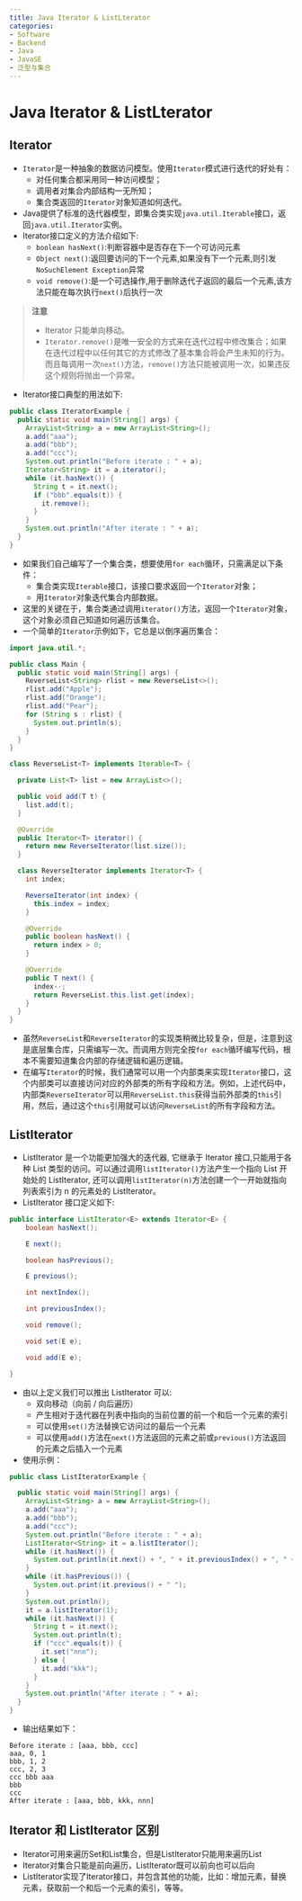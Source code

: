 ```yaml
---
title: Java Iterator & ListLterator
categories:
- Software
- Backend
- Java
- JavaSE
- 泛型与集合
---
```

# Java Iterator & ListLterator

## Iterator

- `Iterator`是一种抽象的数据访问模型。使用`Iterator`模式进行迭代的好处有：
  - 对任何集合都采用同一种访问模型；
  - 调用者对集合内部结构一无所知；
  - 集合类返回的`Iterator`对象知道如何迭代。
- Java提供了标准的迭代器模型，即集合类实现`java.util.Iterable`接口，返回`java.util.Iterator`实例。
- Iterator接口定义的方法介绍如下:
  - `boolean hasNext()`:判断容器中是否存在下一个可访问元素
  - `Object next()`:返回要访问的下一个元素,如果没有下一个元素,则引发`NoSuchElement Exception`异常
  - `void remove()`:是一个可选操作,用于删除迭代子返回的最后一个元素,该方法只能在每次执行`next()`后执行一次

> **注意**
>
> - Iterator 只能单向移动。
> - `Iterator.remove()`是唯一安全的方式来在迭代过程中修改集合；如果在迭代过程中以任何其它的方式修改了基本集合将会产生未知的行为。而且每调用一次`next()`方法，`remove()`方法只能被调用一次，如果违反这个规则将抛出一个异常。

- Iterator接口典型的用法如下:

```java
public class IteratorExample {
  public static void main(String[] args) {
    ArrayList<String> a = new ArrayList<String>();
    a.add("aaa");
    a.add("bbb");
    a.add("ccc");
    System.out.println("Before iterate : " + a);
    Iterator<String> it = a.iterator();
    while (it.hasNext()) {
      String t = it.next();
      if ("bbb".equals(t)) {
        it.remove();
      }
    }
    System.out.println("After iterate : " + a);
  }
}
```

- 如果我们自己编写了一个集合类，想要使用`for each`循环，只需满足以下条件：
  - 集合类实现`Iterable`接口，该接口要求返回一个`Iterator`对象；
  - 用`Iterator`对象迭代集合内部数据。
- 这里的关键在于，集合类通过调用`iterator()`方法，返回一个`Iterator`对象，这个对象必须自己知道如何遍历该集合。
- 一个简单的`Iterator`示例如下，它总是以倒序遍历集合：

```java
import java.util.*;

public class Main {
  public static void main(String[] args) {
    ReverseList<String> rlist = new ReverseList<>();
    rlist.add("Apple");
    rlist.add("Orange");
    rlist.add("Pear");
    for (String s : rlist) {
      System.out.println(s);
    }
  }
}

class ReverseList<T> implements Iterable<T> {

  private List<T> list = new ArrayList<>();

  public void add(T t) {
    list.add(t);
  }

  @Override
  public Iterator<T> iterator() {
    return new ReverseIterator(list.size());
  }

  class ReverseIterator implements Iterator<T> {
    int index;

    ReverseIterator(int index) {
      this.index = index;
    }

    @Override
    public boolean hasNext() {
      return index > 0;
    }

    @Override
    public T next() {
      index--;
      return ReverseList.this.list.get(index);
    }
  }
}
```

- 虽然`ReverseList`和`ReverseIterator`的实现类稍微比较复杂，但是，注意到这是底层集合库，只需编写一次。而调用方则完全按`for each`循环编写代码，根本不需要知道集合内部的存储逻辑和遍历逻辑。
- 在编写`Iterator`的时候，我们通常可以用一个内部类来实现`Iterator`接口，这个内部类可以直接访问对应的外部类的所有字段和方法。例如，上述代码中，内部类`ReverseIterator`可以用`ReverseList.this`获得当前外部类的`this`引用，然后，通过这个`this`引用就可以访问`ReverseList`的所有字段和方法。

## ListIterator

- ListIterator 是一个功能更加强大的迭代器, 它继承于 Iterator 接口,只能用于各种 List 类型的访问。可以通过调用`listIterator()`方法产生一个指向 List 开始处的 ListIterator, 还可以调用`listIterator(n)`方法创建一个一开始就指向列表索引为 n 的元素处的 ListIterator。
- ListIterator 接口定义如下:

```java
public interface ListIterator<E> extends Iterator<E> {
    boolean hasNext();

    E next();

    boolean hasPrevious();

    E previous();

    int nextIndex();

    int previousIndex();

    void remove();

    void set(E e);

    void add(E e);

}
```

- 由以上定义我们可以推出 ListIterator 可以:
  - 双向移动（向前 / 向后遍历）
  - 产生相对于迭代器在列表中指向的当前位置的前一个和后一个元素的索引
  - 可以使用`set()`方法替换它访问过的最后一个元素
  - 可以使用`add()`方法在`next()`方法返回的元素之前或`previous()`方法返回的元素之后插入一个元素
- 使用示例：

```java
public class ListIteratorExample {

  public static void main(String[] args) {
    ArrayList<String> a = new ArrayList<String>();
    a.add("aaa");
    a.add("bbb");
    a.add("ccc");
    System.out.println("Before iterate : " + a);
    ListIterator<String> it = a.listIterator();
    while (it.hasNext()) {
      System.out.println(it.next() + ", " + it.previousIndex() + ", " + it.nextIndex());
    }
    while (it.hasPrevious()) {
      System.out.print(it.previous() + " ");
    }
    System.out.println();
    it = a.listIterator(1);
    while (it.hasNext()) {
      String t = it.next();
      System.out.println(t);
      if ("ccc".equals(t)) {
        it.set("nnn");
      } else {
        it.add("kkk");
      }
    }
    System.out.println("After iterate : " + a);
  }
}
```

- 输出结果如下：

```
Before iterate : [aaa, bbb, ccc]
aaa, 0, 1
bbb, 1, 2
ccc, 2, 3
ccc bbb aaa 
bbb
ccc
After iterate : [aaa, bbb, kkk, nnn]
```

## Iterator 和 ListIterator 区别

- Iterator可用来遍历Set和List集合，但是ListIterator只能用来遍历List
- Iterator对集合只能是前向遍历，ListIterator既可以前向也可以后向
- ListIterator实现了Iterator接口，并包含其他的功能，比如：增加元素，替换元素，获取前一个和后一个元素的索引，等等。